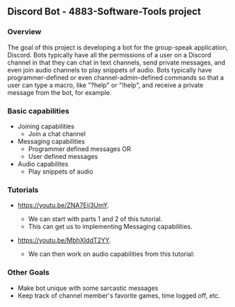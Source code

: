 ## Discord Bot - 4883-Software-Tools project

### Overview

The goal of this project is developing a bot for the group-speak application, Discord. Bots typically have all the permissions of a user on a Discord channel in that they can chat in text channels, send private messages, and even join audio channels to play snippets of audio. Bots typically have programmer-defined or even channel-admin-defined commands so that a user can type a macro, like "?help" or "!help", and receive a private message from the bot, for example.

### Basic capabilities

- Joining capabilities
    - Join a chat channel
- Messaging capabilities 
    - Programmer defined messages OR
    - User defined messages
- Audio capabilites
    - Play snippets of audio

### Tutorials 

- https://youtu.be/ZNA7Eij3UmY.
    - We can start with parts 1 and 2 of this tutorial.
    - This can get us to implementing Messaging capabilities.

- https://youtu.be/MbhXIddT2YY.
    - We can then work on audio capabilities from this tutorial: 

### Other Goals

- Make bot unique with some sarcastic messages
- Keep track of channel member's favorite games, time logged off, etc.
